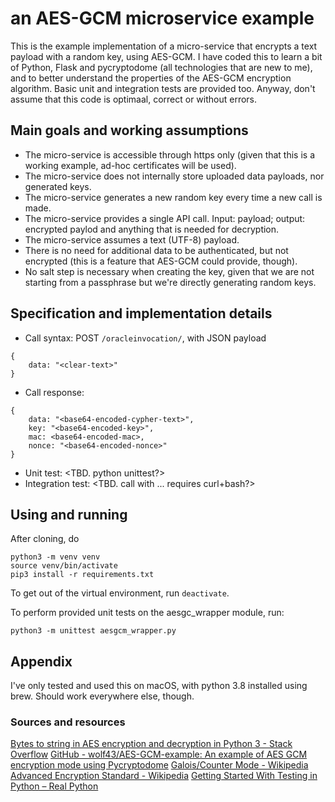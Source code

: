 # an AES-GCM microservice example

This is the example implementation of a micro-service that encrypts a text payload with a random key, using AES-GCM. I have coded this to learn a bit of Python, Flask and pycryptodome (all technologies that are new to me), and to better understand the properties of the AES-GCM encryption algorithm. Basic unit and integration tests are provided too. Anyway, don't assume that this code is optimaal, correct or without errors.

## Main goals and working assumptions
- The micro-service is accessible through https only (given that this is a working example, ad-hoc certificates will be used).
- The micro-service does not internally store uploaded data payloads, nor generated keys.
- The micro-service generates a new random key every time a new call is made.
- The micro-service provides a single API call. Input: payload; output: encrypted paylod and anything that is needed for decryption.
- The micro-service assumes a text (UTF-8) payload.
- There is no need for additional data to be authenticated, but not encrypted (this is a feature that AES-GCM could provide, though).
- No salt step is necessary when creating the key, given that we are not starting from a passphrase but we're directly generating random keys.

## Specification and implementation details
- Call syntax: POST `/oracleinvocation/`, with JSON payload
```
{
    data: "<clear-text>"
}
```
- Call response:
```
{
    data: "<base64-encoded-cypher-text>",
    key: "<base64-encoded-key>",
    mac: <base64-encoded-mac>,
    nonce: "<base64-encoded-nonce>"
}
```
- Unit test: <TBD. python unittest?> 
- Integration test: <TBD. call with ... requires curl+bash?>

## Using and running
After cloning, do
```
python3 -m venv venv
source venv/bin/activate
pip3 install -r requirements.txt
```

To get out of the virtual environment, run `deactivate`.

To perform provided unit tests on the aesgc_wrapper module, run:
```
python3 -m unittest aesgcm_wrapper.py
```


## Appendix
I've only tested and used this on macOS, with python 3.8 installed using brew. Should work everywhere else, though.

### Sources and resources
[Bytes to string in AES encryption and decryption in Python 3 - Stack Overflow](https://stackoverflow.com/questions/50481366/bytes-to-string-in-aes-encryption-and-decryption-in-python-3/50482935)
[GitHub - wolf43/AES-GCM-example: An example of AES GCM encryption mode using Pycryptodome](https://github.com/wolf43/AES-GCM-example)
[Galois/Counter Mode - Wikipedia](https://en.wikipedia.org/wiki/Galois/Counter_Mode)
[Advanced Encryption Standard - Wikipedia](https://en.wikipedia.org/wiki/Advanced_Encryption_Standard)
[Getting Started With Testing in Python – Real Python](https://realpython.com/python-testing/#automated-vs-manual-testing)
